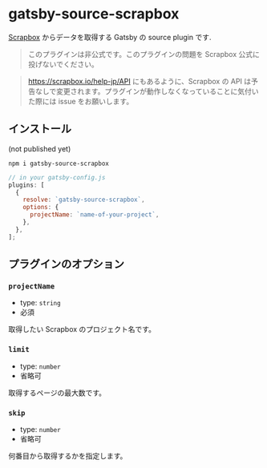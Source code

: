 # gatsby-source-scrapbox

[Scrapbox](https://scrapbox.io) からデータを取得する Gatsby の source plugin です.

> このプラグインは非公式です。このプラグインの問題を Scrapbox 公式に投げないでください。

> https://scrapbox.io/help-jp/API にもあるように、Scrapbox の API は予告なしで変更されます。プラグインが動作しなくなっていることに気付いた際には issue をお願いします。

## インストール

(not published yet)

```
npm i gatsby-source-scrapbox
```

```js
// in your gatsby-config.js
plugins: [
  {
    resolve: `gatsby-source-scrapbox`,
    options: {
      projectName: `name-of-your-project`,
    },
  },
];
```

## プラグインのオプション

### `projectName`

- type: `string`
- 必須

取得したい Scrapbox のプロジェクト名です。

### `limit`

- type: `number`
- 省略可

取得するページの最大数です。

### `skip`

- type: `number`
- 省略可

何番目から取得するかを指定します。
